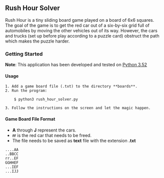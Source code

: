 ## Rush Hour Solver
Rush Hour is a tiny sliding board game played on a board of 6x6 squares.
The goal of the game is to get the red car out of a six-by-six grid full of automobiles by moving the other vehicles out of its way. 
However, the cars and trucks (set up before play according to a puzzle card) obstruct the path which makes the puzzle harder.

### Getting Started

 **Note**: This application has been developed and tested on [Python 3.52](https://www.python.org/downloads/)
  
#### Usage

    1. Add a game board file (.txt) to the directory **boards**.
    2. Run the program:
    
        $ python3 rush_hour_solver.py
      
    3. Follow the instructions on the screen and let the magic happen.


#### Game Board File Format

*  **A** through **J** represent the cars.
*  **rr** is the red car that needs to be freed.
*  The file needs to be saved as **text** file with the extension **.txt**

```
....AA
..BBCC
rr..EF
GGHHEF
...IEF
...IJJ 
 ```
 
  
